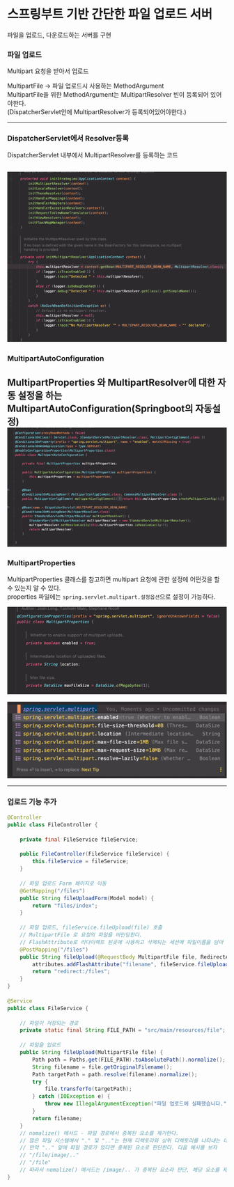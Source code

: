 # 스프링부트 기반 간단한 파일 업로드 서버

파일을 업로드, 다운로드하는 서버를 구현

### 파일 업로드

Multipart 요청을 받아서 업로드

MultipartFile -> 파일 업로드시 사용하는 MethodArgument   
MultipartFile을 위한 MethodArgument는 MultipartResolver 빈이 등록되어 있어야한다.   
(DispatcherServlet안에 MultipartResolver가 등록되어있어야한다.)

---
### DispatcherServlet에서 Resolver등록
DispatcherServlet 내부에서 MultipartResolver를 등록하는 코드

![img.png](img.png)
---
### MultipartAutoConfiguration
MultipartProperties 와 MultipartResolver에 대한 자동 설정을 하는 MultipartAutoConfiguration(Springboot의 자동설정)
![img_1.png](img_1.png)
---
### MultipartProperties

MultipartProperties 클래스를 참고하면 multipart 요청에 관한 설정에 어떤것을 할 수 있는지 알 수 있다.   
properties 파일에는 ```spring.servlet.multipart.설정옵션```으로 설정이 가능하다.

![img_2.png](img_2.png)

![img_3.png](img_3.png)

---
### 업로드 기능 추가

```java
@Controller
public class FileController {

    private final FileService fileService;

    public FileController(FileService fileService) {
        this.fileService = fileService;
    }

    // 파일 업로드 Form 페이지로 이동
    @GetMapping("/files")
    public String fileUploadForm(Model model) {
        return "files/index";
    }

    // 파일 업로드, fileService.fileUpload(file) 호출
    // MultipartFile 로 요청의 파일을 바인딩한다.
    // FlashAttribute로 리다이렉트 된곳에 사용하고 삭제되는 세션에 파일이름을 담아 함께 보낸다.
    @PostMapping("/files")
    public String fileUpload(@RequestBody MultipartFile file, RedirectAttributes attributes) {
        attributes.addFlashAttribute("filename", fileService.fileUpload(file));
        return "redirect:/files";
    }
}

@Service
public class FileService {

    // 파일이 저장되는 경로
    private static final String FILE_PATH = "src/main/resources/file";

    // 파일을 업로드
    public String fileUpload(MultipartFile file) {
        Path path = Paths.get(FILE_PATH).toAbsolutePath().normalize();
        String filename = file.getOriginalFilename();
        Path targetPath = path.resolve(filename).normalize();
        try {
            file.transferTo(targetPath);
        } catch (IOException e) {
            throw new IllegalArgumentException("파일 업로드에 실패했습니다.");
        }
        return filename;
    }
    // nomalize() 메서드 - 파일 경로에서 중복된 요소를 제거한다. 
    // 많은 파일 시스템에서 "." 및 ".."는 현재 디렉토리와 상위 디렉토리를 나타내는 데 사용되는 특수 이름이다.
    // 만약 ".." 앞에 파일 경로가 있다면 중복된 요소로 판단한다. 다음 예시를 보자
    // "/file/image/.."
    // "/file"
    // 따라서 nomalize() 메서드는 /image/.. 가 중복된 요소라 판단, 해당 요소를 제거한다.
}
```





